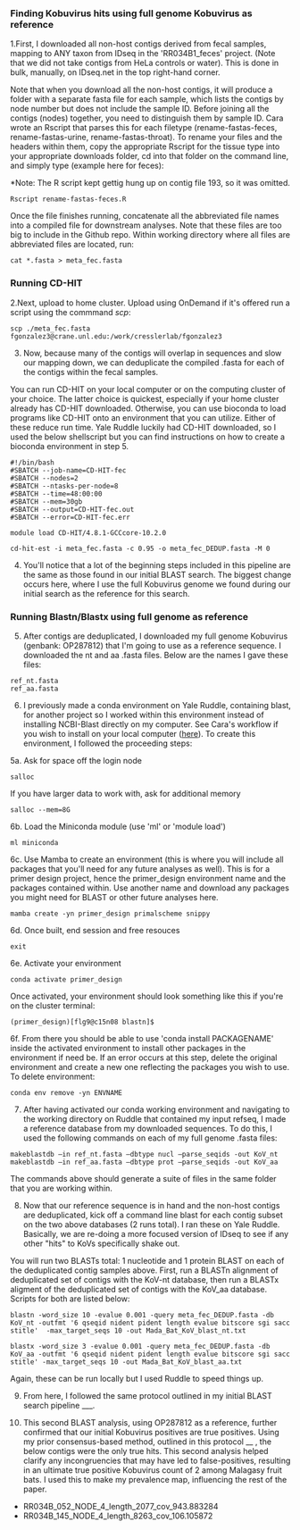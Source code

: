 ### Finding Kobuvirus hits using full genome Kobuvirus as reference

1.First, I downloaded all non-host contigs derived from fecal samples, mapping to ANY taxon from IDseq in the 'RR034B1_feces' project. (Note that we did not take contigs from HeLa controls or water). This is done in bulk, manually, on IDseq.net in the top right-hand corner. 

Note that when you download all the non-host contigs, it will produce a folder with a separate fasta file for each sample, which lists the contigs by node number but does not include the sample ID. Before joining all the contigs (nodes) together, you need to distinguish them by sample ID. Cara wrote an Rscript that parses this for each filetype (rename-fastas-feces, rename-fastas-urine, rename-fastas-throat). To rename your files and the headers within them, copy the appropriate Rscript for the tissue type into your appropriate downloads folder, cd into that folder on the command line, and simply type (example here for feces):

*Note: The R script kept gettig hung up on contig file 193, so it was omitted. 

```
Rscript rename-fastas-feces.R
```

Once the file finishes running, concatenate all the abbreviated file names into a compiled file for downstream analyses. Note that these files are too big to include in the Github repo. Within working directory where all files are abbreviated files are located, run:

```
cat *.fasta > meta_fec.fasta
```

### Running CD-HIT

2.Next, upload to home cluster. Upload using OnDemand if it's offered run a script using the commmand _scp_: 

```
scp ./meta_fec.fasta fgonzalez3@crane.unl.edu:/work/cresslerlab/fgonzalez3
```

3. Now, because many of the contigs will overlap in sequences and slow our mapping down, we can deduplicate the compiled .fasta for each of the contigs within the fecal samples. 

You can run CD-HIT on your local computer or on the computing cluster of your choice. The latter choice is quickest, especially if your home cluster already has CD-HIT downloaded. Otherwise, you can use bioconda to load programs like CD-HIT onto an environment that you can utilize. Either of these reduce run time. Yale Ruddle luckily had CD-HIT downloaded, so I used the below shellscript but you can find instructions on how to create a bioconda environment in step 5.  

```
#!/bin/bash
#SBATCH --job-name=CD-HIT-fec
#SBATCH --nodes=2
#SBATCH --ntasks-per-node=8
#SBATCH --time=48:00:00
#SBATCH --mem=30gb
#SBATCH --output=CD-HIT-fec.out
#SBATCH --error=CD-HIT-fec.err

module load CD-HIT/4.8.1-GCCcore-10.2.0

cd-hit-est -i meta_fec.fasta -c 0.95 -o meta_fec_DEDUP.fasta -M 0
```

4. You'll notice that a lot of the beginning steps included in this pipeline are the same as those found in our initial BLAST search. The biggest change occurs here, where I use the full Kobuvirus genome we found during our initial search as the reference for this search. 

### Running Blastn/Blastx using full genome as reference

5. After contigs are deduplicated, I downloaded my full genome Kobuvirus (genbank: OP287812) that I'm going to use as a reference sequence. I downloaded the nt and aa .fasta files. Below are the names I gave these files:

```
ref_nt.fasta 
ref_aa.fasta
```

6. I previously made a conda environment on Yale Ruddle, containing blast, for another project so I worked within this environment instead of installing NCBI-Blast directly on my computer. See Cara's workflow if you wish to install on your local computer ([here](https://github.com/brooklabteam/Mada-Bat-CoV/blob/main/contig-blast-directions.md)). To create this environment, I followed the proceeding steps: 

5a. Ask for space off the login node 

```
salloc
```

If you have larger data to work with, ask for additional memory

```
salloc --mem=8G
```

6b. Load the Miniconda module (use 'ml' or 'module load')

```
ml miniconda
```

6c. Use Mamba to create an environment (this is where you will include all packages that you'll need for any future analyses as well). This is for a primer design project, hence the primer_design environment name and the packages contained within. Use another name and download any packages you might need for BLAST or other future analyses here. 

```
mamba create -yn primer_design primalscheme snippy
```

6d. Once built, end session and free resouces 

```
exit
```

6e. Activate your environment

```
conda activate primer_design
```

Once activated, your environment should look something like this if you're on the cluster terminal:

```
(primer_design)[flg9@c15n08 blastn]$
```

6f. From there you should be able to use 'conda install PACKAGENAME' inside the activated environment to install other packages in the environment if need be. If an error occurs at this step, delete the original environment and create a new one reflecting the packages you wish to use. To delete environment:

```
conda env remove -yn ENVNAME
```

7. After having activated our conda working environment and navigating to the working directory on Ruddle that contained my input refseq, I made a reference database from my downloaded sequences. To do this, I used the following commands on each of my full genome .fasta files:

```
makeblastdb –in ref_nt.fasta –dbtype nucl –parse_seqids -out KoV_nt
makeblastdb –in ref_aa.fasta –dbtype prot –parse_seqids -out KoV_aa
```

The commands above should generate a suite of files in the same folder that you are working within. 

8. Now that our reference sequence is in hand and the non-host contigs are deduplicated, kick off a command line blast for each contig subset on the two above databases (2 runs total). I ran these on Yale Ruddle. Basically, we are re-doing a more focused version of IDseq to see if any other "hits" to KoVs specifically shake out. 

You will run two BLASTs total: 1 nucleotide and 1 protein BLAST on each of the deduplicated contig samples above. First, run a BLASTn alignment of deduplicated set of contigs with the KoV-nt database, then run a BLASTx aligment of the deduplicated set of contigs with the KoV_aa database. Scripts for both are listed below:

```
blastn -word_size 10 -evalue 0.001 -query meta_fec_DEDUP.fasta -db KoV_nt -outfmt '6 qseqid nident pident length evalue bitscore sgi sacc stitle'  -max_target_seqs 10 -out Mada_Bat_KoV_blast_nt.txt

blastx -word_size 3 -evalue 0.001 -query meta_fec_DEDUP.fasta -db KoV_aa -outfmt '6 qseqid nident pident length evalue bitscore sgi sacc stitle' -max_target_seqs 10 -out Mada_Bat_KoV_blast_aa.txt
```
Again, these can be run locally but I used Ruddle to speed things up. 

9. From here, I followed the same protocol outlined in my initial BLAST search pipeline ___.

10. This second BLAST analysis, using OP287812 as a reference, further confirmed that our initial Kobuvirus positives are true positives. Using my prior consensus-based method, outlined in this protocol __ , the below contigs were the only true hits. This second analysis helped clarify any incongruencies that may have led to false-positives, resulting in an ultimate true positive Kobuvirus count of 2 among Malagasy fruit bats. I used this to make my prevalence map, influencing the rest of the paper.

- RR034B_052_NODE_4_length_2077_cov_943.883284
- RR034B_145_NODE_4_length_8263_cov_106.105872

